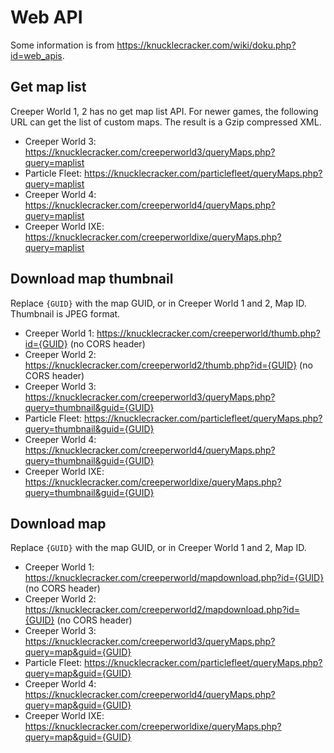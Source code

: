 # Web API

Some information is from https://knucklecracker.com/wiki/doku.php?id=web_apis.

## Get map list
Creeper World 1, 2 has no get map list API. For newer games, the following URL can get the list of custom maps. The result is a Gzip compressed XML.

* Creeper World 3: https://knucklecracker.com/creeperworld3/queryMaps.php?query=maplist
* Particle Fleet: https://knucklecracker.com/particlefleet/queryMaps.php?query=maplist
* Creeper World 4: https://knucklecracker.com/creeperworld4/queryMaps.php?query=maplist
* Creeper World IXE: https://knucklecracker.com/creeperworldixe/queryMaps.php?query=maplist


## Download map thumbnail
Replace `{GUID}` with the map GUID, or in Creeper World 1 and 2, Map ID. Thumbnail is JPEG format.

* Creeper World 1: https://knucklecracker.com/creeperworld/thumb.php?id={GUID} (no CORS header)
* Creeper World 2: https://knucklecracker.com/creeperworld2/thumb.php?id={GUID} (no CORS header)
* Creeper World 3: https://knucklecracker.com/creeperworld3/queryMaps.php?query=thumbnail&guid={GUID}
* Particle Fleet: https://knucklecracker.com/particlefleet/queryMaps.php?query=thumbnail&guid={GUID}
* Creeper World 4: https://knucklecracker.com/creeperworld4/queryMaps.php?query=thumbnail&guid={GUID}
* Creeper World IXE: https://knucklecracker.com/creeperworldixe/queryMaps.php?query=thumbnail&guid={GUID}


## Download map
Replace `{GUID}` with the map GUID, or in Creeper World 1 and 2, Map ID.

* Creeper World 1: https://knucklecracker.com/creeperworld/mapdownload.php?id={GUID} (no CORS header)
* Creeper World 2: https://knucklecracker.com/creeperworld2/mapdownload.php?id={GUID} (no CORS header)
* Creeper World 3: https://knucklecracker.com/creeperworld3/queryMaps.php?query=map&guid={GUID}
* Particle Fleet: https://knucklecracker.com/particlefleet/queryMaps.php?query=map&guid={GUID}
* Creeper World 4: https://knucklecracker.com/creeperworld4/queryMaps.php?query=map&guid={GUID}
* Creeper World IXE: https://knucklecracker.com/creeperworldixe/queryMaps.php?query=map&guid={GUID}

